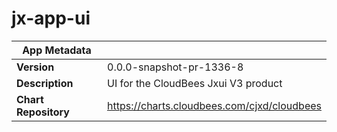 # jx-app-ui

|App Metadata||
|---|---|
| **Version** | 0.0.0-snapshot-pr-1336-8 |
| **Description** | UI for the CloudBees Jxui V3 product |
| **Chart Repository** | https://charts.cloudbees.com/cjxd/cloudbees |
